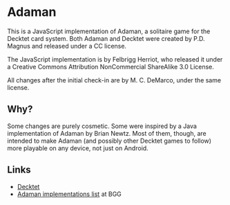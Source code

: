 # Adaman

This is a JavaScript implementation of Adaman, a solitaire game for the Decktet card system.  Both Adaman and Decktet were created by P.D. Magnus and released under a CC license.

The JavaScript implementation is by Felbrigg Herriot, who released it under a Creative Commons Attribution NonCommercial ShareAlike 3.0 License.  

All changes after the initial check-in are by M. C. DeMarco, under the same license.

## Why?

Some changes are purely cosmetic.  Some were inspired by a Java implementation of Adaman by Brian Newtz.  Most of them, though, are intended to make Adaman (and possibly other Decktet games to follow) more playable on any device, not just on Android.

## Links

* [Decktet](http://decktet.com)
* [Adaman implementations list](http://boardgamegeek.com/geeklist/140943/item/2285753#item2285753) at BGG
